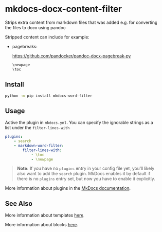 # mkdocs-docx-content-filter

Strips extra content from markdown files that was added e.g. for converting the files to docx using pandoc

Stripped content can include for example:

- pagebreaks:

  <https://github.com/pandocker/pandoc-docx-pagebreak-py>

  ```markdown
  \newpage
  \toc
  ```

## Install

```bash
python -m pip install mkdocs-word-filter
```

## Usage

Active the plugin in `mkdocs.yml`. You can specify the ignorable strings as a list under the `filter-lines-with`

```yaml
plugins:
    - search 
    - markdown-word-filter:
        filter-lines-with:
            - \toc
            - \newpage
```

> **Note:** If you have no `plugins` entry in your config file yet, you'll likely also want to add the `search` plugin. MkDocs enables it by default if there is no `plugins` entry set, but now you have to enable it explicitly.

More information about plugins in the [MkDocs documentation][mkdocs-plugins].

## See Also

More information about templates [here][mkdocs-template].

More information about blocks [here][mkdocs-block].

[mkdocs-block]: https://www.mkdocs.org/user-guide/styling-your-docs/#overriding-template-blocks
[mkdocs-plugins]: http://www.mkdocs.org/user-guide/plugins/
[mkdocs-template]: https://www.mkdocs.org/user-guide/custom-themes/#template-variables
